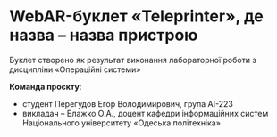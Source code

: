 # WebAR-буклет «Teleprinter», де назва – назва пристрою 
Буклет створено як результат виконання лабораторної роботи з дисципліни
«Операційні системи»

  **Команда проєкту**: 
- студент Перегудов Егор Володимирович, група AI-223
- викладач – Блажко О.А., доцент кафедри інформаційних систем Національного
університету «Одеська політехніка» 
